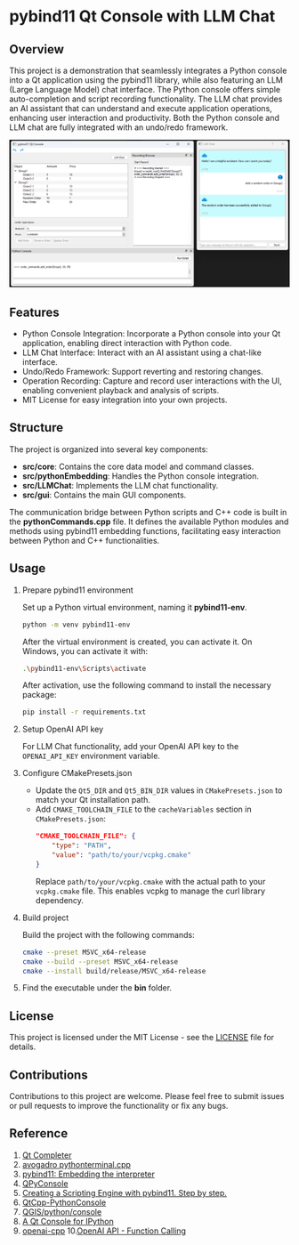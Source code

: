 # pybind11 Qt Console with LLM Chat

## Overview

This project is a demonstration that seamlessly integrates a Python console into a Qt application using the pybind11 library, while also featuring an LLM (Large Language Model) chat interface. The Python console offers simple auto-completion and script recording functionality. The LLM chat provides an AI assistant that can understand and execute application operations, enhancing user interaction and productivity. Both the Python console and LLM chat are fully integrated with an undo/redo framework.

![](./asset/image.png)

## Features

* Python Console Integration: Incorporate a Python console into your Qt application, enabling direct interaction with Python code.
* LLM Chat Interface: Interact with an AI assistant using a chat-like interface.
* Undo/Redo Framework: Support reverting and restoring changes.
* Operation Recording: Capture and record user interactions with the UI, enabling convenient playback and analysis of scripts.
* MIT License for easy integration into your own projects.

## Structure

The project is organized into several key components:

* **src/core**: Contains the core data model and command classes.
* **src/pythonEmbedding**: Handles the Python console integration.
* **src/LLMChat**: Implements the LLM chat functionality.
* **src/gui**: Contains the main GUI components.

The communication bridge between Python scripts and C++ code is built in the **pythonCommands.cpp** file. It defines the available Python modules and methods using pybind11 embedding functions, facilitating easy interaction between Python and C++ functionalities.

## Usage
1. Prepare pybind11 environment

    Set up a Python virtual environment, naming it **pybind11-env**.
    ```bash
    python -m venv pybind11-env
    ```
    After the virtual environment is created, you can activate it. On Windows, you can activate it with:
    ```bash
    .\pybind11-env\Scripts\activate
    ```
    After activation, use the following command to install the necessary package:
    ```bash
    pip install -r requirements.txt
    ```

2. Setup OpenAI API key

    For LLM Chat functionality, add your OpenAI API key to the `OPENAI_API_KEY` environment variable.


3. Configure CMakePresets.json

    * Update the `Qt5_DIR` and `Qt5_BIN_DIR` values in `CMakePresets.json` to match your Qt installation path.
    * Add `CMAKE_TOOLCHAIN_FILE` to the `cacheVariables` section in `CMakePresets.json`:
      ```json
      "CMAKE_TOOLCHAIN_FILE": {
          "type": "PATH",
          "value": "path/to/your/vcpkg.cmake"
      }
      ```
      Replace `path/to/your/vcpkg.cmake` with the actual path to your `vcpkg.cmake` file. This enables vcpkg to manage the curl library dependency.


4. Build project

    Build the project with the following commands:

    ```bash
    cmake --preset MSVC_x64-release
    cmake --build --preset MSVC_x64-release
    cmake --install build/release/MSVC_x64-release
    ``` 

5. Find the executable under the **bin** folder.

## License
This project is licensed under the MIT License - see the [LICENSE](https://opensource.org/license/mit/) file for details.

## Contributions
Contributions to this project are welcome. Please feel free to submit issues or pull requests to improve the functionality or fix any bugs.

## Reference
1. [Qt Completer](https://doc.qt.io/qt-5/qtwidgets-tools-customcompleter-example.html)
2. [avogadro pythonterminal.cpp](https://github.com/cryos/avogadro/blob/master/libavogadro/src/extensions/pythonterminal.cpp)
3. [pybind11: Embedding the interpreter](https://pybind11.readthedocs.io/en/latest/advanced/embedding.html)
4. [QPyConsole](https://github.com/roozbehg/QPyConsole)
5. [Creating a Scripting Engine with pybind11. Step by step.](https://github.com/aoloe/cpp-pybind11-playground)
6. [QtCpp-PythonConsole](https://github.com/kaiware0x/QtCpp-PythonConsole)
7. [QGIS/python/console](https://github.com/qgis/QGIS/tree/master/python/console)
8. [A Qt Console for IPython](https://ipython.org/ipython-doc/dev/interactive/qtconsole.html)
9. [openai-cpp](https://github.com/olrea/openai-cpp)
10.[OpenAI API - Function Calling](https://platform.openai.com/docs/guides/function-calling)